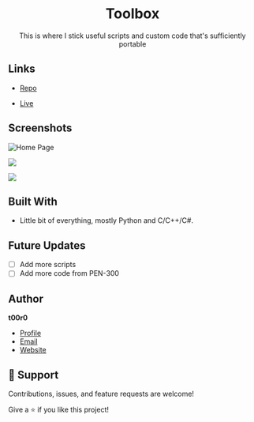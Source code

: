<h1 align="center">Toolbox</h1>

<p align="center">This is where I stick useful scripts and custom code that's sufficiently portable</p>

## Links

- [Repo](https://github.com/t00r0/toolbox "Toolbox Repo")

- [Live](<Homepage url> "Live View")

## Screenshots

![Home Page](/screenshots/1.png "Home Page")

![](/screenshots/2.png)

![](/screenshots/3.png)

## Built With

- Little bit of everything, mostly Python and C/C++/C#.

## Future Updates

- [ ] Add more scripts
- [ ] Add more code from PEN-300

## Author

**t00r0**

- [Profile](https://github.com/t00r0/ "Paul Finger")
- [Email](mailto:paulmfinger@gmail.com?subject=Hi "Hi!")
- [Website](https://<WIP> "Welcome")

## 🤝 Support

Contributions, issues, and feature requests are welcome!

Give a ⭐️ if you like this project!
